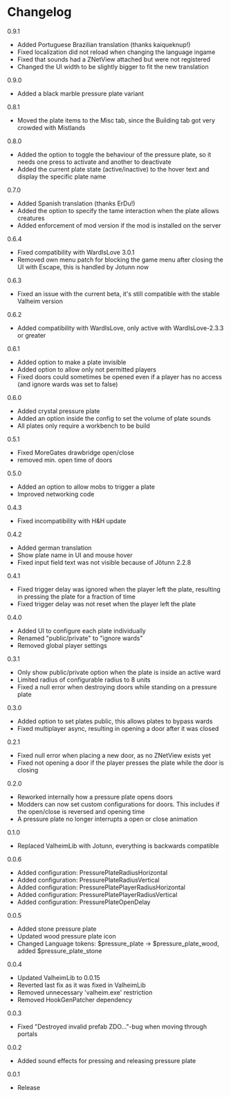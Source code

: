 # Changelog

0.9.1
- Added Portuguese Brazilian translation (thanks kaiqueknup!)
- Fixed localization did not reload when changing the language ingame
- Fixed that sounds had a ZNetView attached but were not registered
- Changed the UI width to be slightly bigger to fit the new translation

0.9.0
- Added a black marble pressure plate variant

0.8.1
- Moved the plate items to the Misc tab, since the Building tab got very crowded with Mistlands

0.8.0
- Added the option to toggle the behaviour of the pressure plate, so it needs one press to activate and another to deactivate
- Added the current plate state (active/inactive) to the hover text and display the specific plate name

0.7.0
- Added Spanish translation (thanks ErDu!)
- Added the option to specify the tame interaction when the plate allows creatures
- Added enforcement of mod version if the mod is installed on the server

0.6.4
- Fixed compatibility with WardIsLove 3.0.1
- Removed own menu patch for blocking the game menu after closing the UI with Escape, this is handled by Jotunn now

0.6.3
- Fixed an issue with the current beta, it's still compatible with the stable Valheim version

0.6.2
- Added compatibility with WardIsLove, only active with WardIsLove-2.3.3 or greater

0.6.1
- Added option to make a plate invisible
- Added option to allow only not permitted players
- Fixed doors could sometimes be opened even if a player has no access (and ignore wards was set to false)

0.6.0
- Added crystal pressure plate
- Added an option inside the config to set the volume of plate sounds
- All plates only require a workbench to be build

0.5.1
- Fixed MoreGates drawbridge open/close
- removed min. open time of doors

0.5.0
- Added an option to allow mobs to trigger a plate
- Improved networking code

0.4.3
- Fixed incompatibility with H&H update

0.4.2
- Added german translation
- Show plate name in UI and mouse hover
- Fixed input field text was not visible because of Jötunn 2.2.8

0.4.1
- Fixed trigger delay was ignored when the player left the plate, resulting in pressing the plate for a fraction of time
- Fixed trigger delay was not reset when the player left the plate

0.4.0
- Added UI to configure each plate individually
- Renamed "public/private" to "ignore wards"
- Removed global player settings

0.3.1
- Only show public/private option when the plate is inside an active ward
- Limited radius of configurable radius to 8 units
- Fixed a null error when destroying doors while standing on a pressure plate

0.3.0
- Added option to set plates public, this allows plates to bypass wards
- Fixed multiplayer async, resulting in opening a door after it was closed

0.2.1
- Fixed null error when placing a new door, as no ZNetView exists yet
- Fixed not opening a door if the player presses the plate while the door is closing

0.2.0
- Reworked internally how a pressure plate opens doors
- Modders can now set custom configurations for doors. This includes if the open/close is reversed and opening time
- A pressure plate no longer interrupts a open or close animation

0.1.0
- Replaced ValheimLib with Jotunn, everything is backwards compatible

0.0.6
- Added configuration: PressurePlateRadiusHorizontal
- Added configuration: PressurePlateRadiusVertical
- Added configuration: PressurePlatePlayerRadiusHorizontal
- Added configuration: PressurePlatePlayerRadiusVertical
- Added configuration: PressurePlateOpenDelay

0.0.5
- Added stone pressure plate
- Updated wood pressure plate icon
- Changed Language tokens: $pressure_plate -> $pressure_plate_wood, added $pressure_plate_stone

0.0.4
- Updated ValheimLib to 0.0.15
- Reverted last fix as it was fixed in ValheimLib
- Removed unnecessary 'valheim.exe' restriction
- Removed HookGenPatcher dependency

0.0.3
- Fixed "Destroyed invalid prefab ZDO..."-bug when moving through portals

0.0.2
- Added sound effects for pressing and releasing pressure plate

0.0.1
- Release

